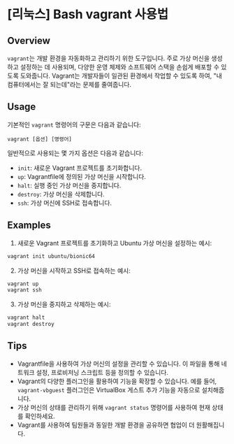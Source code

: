 # [리눅스] Bash vagrant 사용법

## Overview
`vagrant`는 개발 환경을 자동화하고 관리하기 위한 도구입니다. 주로 가상 머신을 생성하고 설정하는 데 사용되며, 다양한 운영 체제와 소프트웨어 스택을 손쉽게 배포할 수 있도록 도와줍니다. Vagrant는 개발자들이 일관된 환경에서 작업할 수 있도록 하여, "내 컴퓨터에서는 잘 되는데"라는 문제를 줄여줍니다.

## Usage
기본적인 `vagrant` 명령어의 구문은 다음과 같습니다:

```
vagrant [옵션] [명령어]
```

일반적으로 사용되는 몇 가지 옵션은 다음과 같습니다:

- `init`: 새로운 Vagrant 프로젝트를 초기화합니다.
- `up`: Vagrantfile에 정의된 가상 머신을 시작합니다.
- `halt`: 실행 중인 가상 머신을 중지합니다.
- `destroy`: 가상 머신을 삭제합니다.
- `ssh`: 가상 머신에 SSH로 접속합니다.

## Examples
1. 새로운 Vagrant 프로젝트를 초기화하고 Ubuntu 가상 머신을 설정하는 예시:

```bash
vagrant init ubuntu/bionic64
```

2. 가상 머신을 시작하고 SSH로 접속하는 예시:

```bash
vagrant up
vagrant ssh
```

3. 가상 머신을 중지하고 삭제하는 예시:

```bash
vagrant halt
vagrant destroy
```

## Tips
- Vagrantfile을 사용하여 가상 머신의 설정을 관리할 수 있습니다. 이 파일을 통해 네트워크 설정, 프로비저닝 스크립트 등을 정의할 수 있습니다.
- Vagrant의 다양한 플러그인을 활용하여 기능을 확장할 수 있습니다. 예를 들어, `vagrant-vbguest` 플러그인은 VirtualBox 게스트 추가 기능을 자동으로 설치해줍니다.
- 가상 머신의 상태를 관리하기 위해 `vagrant status` 명령어를 사용하여 현재 상태를 확인하세요.
- Vagrant를 사용하여 팀원들과 동일한 개발 환경을 공유하면 협업이 더 원활해집니다.